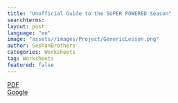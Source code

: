 ```yaml
---
title: "Unofficial Guide to the SUPER POWERED Season"
searchterms:
layout: post
language: "en"
image: "assets//images/Project/GenericLesson.png"
author: SeshanBrothers
categories: Worksheets
tag: Worksheets
featured: false
---
```


<a href="/translations/en-us/Worksheets/2022-BeginnersGuidetoFLL.pdf">PDF</a><br>
<a href="https://docs.google.com/document/d/1jyuN4W8TzzZV8eGi9sEyPwSr0xE07DGtZ7RCzN45xQA/edit?usp=sharing">Google</a>
